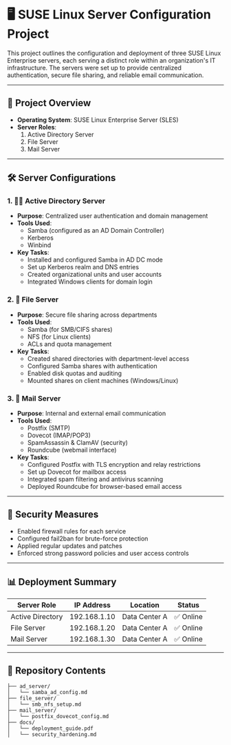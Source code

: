 # 🖥️ SUSE Linux Server Configuration Project

This project outlines the configuration and deployment of three SUSE Linux Enterprise servers, each serving a distinct role within an organization's IT infrastructure. The servers were set up to provide centralized authentication, secure file sharing, and reliable email communication.

---

## 🧭 Project Overview

- **Operating System**: SUSE Linux Enterprise Server (SLES)
- **Server Roles**:
  1. Active Directory Server
  2. File Server
  3. Mail Server

---

## 🛠️ Server Configurations

### 1. 🧑‍💼 Active Directory Server

- **Purpose**: Centralized user authentication and domain management
- **Tools Used**:
  - Samba (configured as an AD Domain Controller)
  - Kerberos
  - Winbind
- **Key Tasks**:
  - Installed and configured Samba in AD DC mode
  - Set up Kerberos realm and DNS entries
  - Created organizational units and user accounts
  - Integrated Windows clients for domain login

### 2. 📁 File Server

- **Purpose**: Secure file sharing across departments
- **Tools Used**:
  - Samba (for SMB/CIFS shares)
  - NFS (for Linux clients)
  - ACLs and quota management
- **Key Tasks**:
  - Created shared directories with department-level access
  - Configured Samba shares with authentication
  - Enabled disk quotas and auditing
  - Mounted shares on client machines (Windows/Linux)

### 3. 📧 Mail Server

- **Purpose**: Internal and external email communication
- **Tools Used**:
  - Postfix (SMTP)
  - Dovecot (IMAP/POP3)
  - SpamAssassin & ClamAV (security)
  - Roundcube (webmail interface)
- **Key Tasks**:
  - Configured Postfix with TLS encryption and relay restrictions
  - Set up Dovecot for mailbox access
  - Integrated spam filtering and antivirus scanning
  - Deployed Roundcube for browser-based email access

---

## 🔐 Security Measures

- Enabled firewall rules for each service
- Configured fail2ban for brute-force protection
- Applied regular updates and patches
- Enforced strong password policies and user access controls

---

## 📊 Deployment Summary

| Server Role         | IP Address     | Location       | Status     |
|---------------------|----------------|----------------|------------|
| Active Directory    | 192.168.1.10   | Data Center A  | ✅ Online  |
| File Server         | 192.168.1.20   | Data Center A  | ✅ Online  |
| Mail Server         | 192.168.1.30   | Data Center A  | ✅ Online  |

---

## 📁 Repository Contents

```plaintext
├── ad_server/
│   └── samba_ad_config.md
├── file_server/
│   └── smb_nfs_setup.md
├── mail_server/
│   └── postfix_dovecot_config.md
├── docs/
│   └── deployment_guide.pdf
│   └── security_hardening.md
